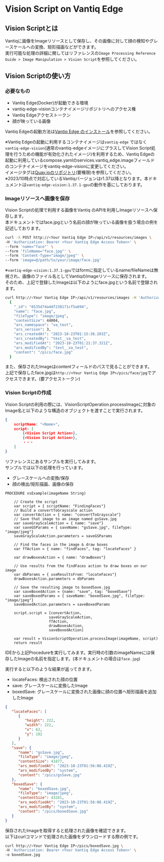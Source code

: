 # Vision Script on Vantiq Edge 

## Vision Scriptとは
Vantiqに画像をImageリソースとして保存し、その画像に対して顔の検知やグレースケールへの変換、矩形描画などができます。  
実行可能な処理の詳細に関してはリファレンスの`Image Processing Reference Guide > Image Manipulation > Vision Script`を参照してください。   


## Vision Scriptの使い方

### 必要なもの
- Vantiq Edge(Docker)が起動できる環境  
- vantiq-edge-visionコンテナイメージリポジトリへのアクセス権
- Vantiq Edgeアクセストークン
- 顔が映っている画像

Vantiq Edgeの起動方法は[Vantiq Edge のインストール](https://github.com/wata-to/vantiq-related/tree/main/vantiq-edge-operations)を参照してください。 

※Vantiq Edgeの起動に利用するコンテナイメージは`vantiq-edge` ではなく `vantiq-edge-vision`(通常のvantiq-edgeイメージにプラスしてVision Script処理を行うための機能が有効化されたイメージ)を利用するため、Vantiq Edgeの起動に利用しているcompose.yamlのservices.vantiq_edge.imageフィールドのコンテナイメージをvantiq-edge-visionに変更してください。  
イメージタグは[Quay.ioのリポジトリ](https://quay.io/repository/vantiq/vantiq-edge-vision?tab=tags)(要権限)を参照してください。  
※2023/10時点で対応しているVantiqバージョンはr1.37以降となります。本ドキュメントは`vantiq-edge-vision:1.37.1-gpu`の動作を基にしております。    


### Imageリソースへ画像を保存
Vision Scriptの処理で利用する画像をVantiq のAPIを利用しImageリソースへ保存します。  
本ドキュメントではface.jpgという名前の顔が映っている画像を扱う場合の例を記述しております。  

```sh
curl -X POST http://<Your Vantiq Edge IP>/api/v1/resources/images \
-H 'Authorization: Bearer <Your Vantiq Edge Access Token>' \
--form 'name="face"' \
--form 'fileName="face.jpg"' \
--form 'Content-Type="image/jpeg"' \
--form 'image=@/path/to/your/image/face.jpg'
```

※`vantiq-edge-vision:1.37.1-gpu`ではformに指定しているname/fileNameは無視され、画像のファイル名としてVantiqのImageリソースに保存されます。  
そのため、上記で登録したImageは以下のようにface.jpgという名前で登録されます。  

```sh
curl http://<Your Vantiq Edge IP>/api/v1/resources/images -H 'Authorization: Bearer <Your Vantiq Edge Access Token>' 
  {
    "_id": "6535d74a4df238171cf5a694",
    "name": "face.jpg",
    "fileType": "image/jpeg",
    "contentSize": 44004,
    "ars_namespace": "va_test",
    "ars_version": 3,
    "ars_createdAt": "2023-10-23T01:15:38.203Z",
    "ars_createdBy": "test__va_test",
    "ars_modifiedAt": "2023-10-23T01:21:37.321Z",
    "ars_modifiedBy": "test__va_test",
    "content": "/pics/face.jpg"
  }
```

また、保存されたImageはcontentフィールドのパスで見ることができます。  
上記で保存したface.jpgは`http://<Your Vantiq Edge IP>/pics/face/jpg`でアクセスできます。(要アクセストークン)

### Vision Scriptの作成  
Vision Scriptの利用の際には、VisionScriptOperation.processImageに対象のImage名と以下のような構造のオブジェクトを渡すことで実行されます。  
```json
{
    scriptName: "<Name>",
    script: [
        {<Vision Script Action>},
        {<Vision Script Action>},
        ・・・
    ]
}
```

リファレンスにあるサンプルを実行してみます。  
サンプルでは以下の処理を行っています。  
- グレースケールへの変換/保存
- 顔の検出/矩形描画、画像の保存

```
PROCEDURE vsExample(imageName String)

    // Create the script
    var script = { scriptName: "FindingFaces"}
    // Build a convertToGrayscale action
    var convertAction = { name: "convertToGrayscale"}
    // Save that image to an image named gsSave.jpg
    var saveGrayScaleAction = { name: "save"}
    var saveGSParams = { saveName: "gsSave.jpg", fileType: "image/jpeg"}
    saveGrayScaleAction.parameters = saveGSParams

    // Find the faces in the image & draw boxes
    var ffAction = { name: "findFaces", tag: "locateFaces" }

    var drawBoxesAction = { name: "drawBoxes"}

    // Use results from the findFaces action to draw boxes on our image
    var dbParams = { useResultsFrom: "locateFaces"}
    drawBoxesAction.parameters = dbParams

    // Save the resulting image to boxedSave.jpg
    var saveBoxedAction = {name: "save", tag: "boxedSave"}
    var saveBoxedParams = { saveName: "boxedSave.jpg", fileType: "image/jpeg"}
    saveBoxedAction.parameters = saveBoxedParams

    script.script = [convertAction,
                    saveGrayScaleAction,
                    ffAction,
                    drawBoxesAction, 
                    saveBoxedAction]

    var result = VisionScriptOperation.processImage(imageName, script)
    return result
```

IDEから上記Procedureを実行してみます。実行時の引数のimageNameには保存したImageの名前を指定します。(本ドキュメントの場合は`face.jpg`)  

実行すると以下のような結果が返ってきます。  
- locateFaces: 検出された顔の位置
- save: グレースケールに変換したImage
- boxedSave: グレースケールに変換された画像に顔の位置へ矩形描画を追加したImage

```json
{
   "locateFaces": [
      {
         "height": 222,
         "width": 222,
         "x": 62,
         "y": 102
      }
   ],
   "save": {
      "name": "gsSave.jpg",
      "fileType": "image/jpeg",
      "contentSize": 41877,
      "ars_modifiedAt": "2023-10-23T01:56:08.419Z",
      "ars_modifiedBy": "system",
      "content": "/pics/gsSave.jpg"
   },
   "boxedSave": {
      "name": "boxedSave.jpg",
      "fileType": "image/jpeg",
      "contentSize": 43281,
      "ars_modifiedAt": "2023-10-23T01:56:08.419Z",
      "ars_modifiedBy": "system",
      "content": "/pics/boxedSave.jpg"
   }
}
```

保存されたImageを取得すると処理された画像を確認できます。  
以下はcurlコマンドで処理された画像をダウンロードする際の例です。  

```sh
curl http://<Your Vantiq Edge IP>/pics/boxedSave.jpg \
-H 'Authorization: Bearer <Your Vantiq Edge Access Token>' \
-o boxedSave.jpg
```